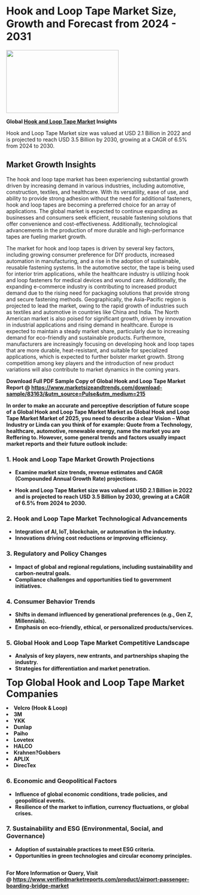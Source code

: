 <H1>Hook and Loop Tape Market Size, Growth and Forecast from 2024 - 2031</H1><img class="aligncenter size-medium wp-image-584254" src="https://thirdeyenews.in/wp-content/uploads/2024/09/Global-Market-Research-300x168.jpeg" alt="" width="300" height="168" /><p><strong>Global&nbsp;<a href="https://www.marketsizeandtrends.com/download-sample/83163/&amp;utm_source=Pulse&amp;utm_medium=215">Hook and Loop Tape Market</a> Insights</strong></p><p>Hook and Loop Tape Market size was valued at USD 2.1 Billion in 2022 and is projected to reach USD 3.5 Billion by 2030, growing at a CAGR of 6.5% from 2024 to 2030.</p><p><h2>Market Growth Insights</h2> <p>The hook and loop tape market has been experiencing substantial growth driven by increasing demand in various industries, including automotive, construction, textiles, and healthcare. With its versatility, ease of use, and ability to provide strong adhesion without the need for additional fasteners, hook and loop tapes are becoming a preferred choice for an array of applications. The global market is expected to continue expanding as businesses and consumers seek efficient, reusable fastening solutions that offer convenience and cost-effectiveness. Additionally, technological advancements in the production of more durable and high-performance tapes are fueling market growth.</p> <p><strong></strong></p> <p>The market for hook and loop tapes is driven by several key factors, including growing consumer preference for DIY products, increased automation in manufacturing, and a rise in the adoption of sustainable, reusable fastening systems. In the automotive sector, the tape is being used for interior trim applications, while the healthcare industry is utilizing hook and loop fasteners for medical devices and wound care. Additionally, the expanding e-commerce industry is contributing to increased product demand due to the rising need for packaging solutions that provide strong and secure fastening methods. Geographically, the Asia-Pacific region is projected to lead the market, owing to the rapid growth of industries such as textiles and automotive in countries like China and India. The North American market is also poised for significant growth, driven by innovation in industrial applications and rising demand in healthcare. Europe is expected to maintain a steady market share, particularly due to increasing demand for eco-friendly and sustainable products. Furthermore, manufacturers are increasingly focusing on developing hook and loop tapes that are more durable, heat-resistant, and suitable for specialized applications, which is expected to further bolster market growth. Strong competition among key players and the introduction of new product variations will also contribute to market dynamics in the coming years.</p> <p><strong></p><p><span class=""><strong>Download Full PDF Sample Copy of Global Hook and Loop Tape Market Report</strong> @ <a href="https://www.marketsizeandtrends.com/download-sample/83163/&amp;utm_source=Pulse&amp;utm_medium=215" target="_blank">https://www.marketsizeandtrends.com/download-sample/83163/&amp;utm_source=Pulse&amp;utm_medium=215</a></span></p><p>In order to make an accurate and perceptive description of future scope of a Global&nbsp;Hook and Loop Tape Market Market as Global&nbsp;Hook and Loop Tape Market Market of 2025, you need to describe a clear Vision &ndash; What Industry or Linda can you think of for example: Quote from a Technology, healthcare, automotive, renewable energy, name the market you are Reffering to. However, some general trends and factors usually impact market reports and their future outlook include:</p><h3>1.&nbsp;<strong>Hook and Loop Tape Market Growth Projections</strong></h3><ul><li>Examine market size trends, revenue estimates and CAGR (Compounded Annual Growth Rate) projections.</li><li><p>Hook and Loop Tape Market size was valued at USD 2.1 Billion in 2022 and is projected to reach USD 3.5 Billion by 2030, growing at a CAGR of 6.5% from 2024 to 2030.</p></li></ul><h3>2.&nbsp;<strong>Hook and Loop Tape Market Technological Advancements</strong></h3><ul><li>Integration of AI, IoT, blockchain, or automation in the industry.</li><li>Innovations driving cost reductions or improving efficiency.</li></ul><h3>3.&nbsp;<strong>Regulatory and Policy Changes</strong></h3><ul><li>Impact of global and regional regulations, including sustainability and carbon-neutral goals.</li><li>Compliance challenges and opportunities tied to government initiatives.</li></ul><h3>4.&nbsp;<strong>Consumer Behavior Trends</strong></h3><ul><li>Shifts in demand influenced by generational preferences (e.g., Gen Z, Millennials).</li><li>Emphasis on eco-friendly, ethical, or personalized products/services.</li></ul><h3>5.&nbsp;<strong>Global Hook and Loop Tape Market Competitive Landscape</strong></h3><ul><li>Analysis of key players, new entrants, and partnerships shaping the industry.</li><li>Strategies for differentiation and market penetration.</li></ul><p data-pm-slice="1 1 []"><span style="color: inherit; font-family: inherit; font-size: 25px;">Top Global Hook and Loop Tape Market Companies</span></p><div class="" data-test-id=""><p><li>Velcro (Hook & Loop)</li><li> 3M</li><li> YKK</li><li> Dunlap</li><li> Paiho</li><li> Lovetex</li><li> HALCO</li><li> Krahnen?Gobbers</li><li> APLIX</li><li> DirecTex</li></p></div><h3>6.&nbsp;<strong>Economic and Geopolitical Factors</strong></h3><ul><li>Influence of global economic conditions, trade policies, and geopolitical events.</li><li>Resilience of the market to inflation, currency fluctuations, or global crises.</li></ul><h3>7.&nbsp;<strong>Sustainability and ESG (Environmental, Social, and Governance)</strong></h3><ul><li>Adoption of sustainable practices to meet ESG criteria.</li><li>Opportunities in green technologies and circular economy principles.</li></ul><h2><strong style="font-size: 14px;">For More Information or Query, Visit @&nbsp;</strong><a style="background-color: #ffffff; font-size: 14px;" href="https://www.marketsizeandtrends.com/report/hook-and-loop-tape-market/" target="_blank">https://www.verifiedmarketreports.com/product/airport-passenger-boarding-bridge-market</a></h2>
